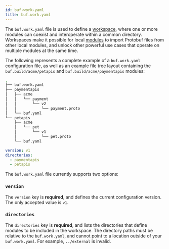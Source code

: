 ```yaml
---
id: buf-work-yaml
title: buf.work.yaml
---
```


The `buf.work.yaml` file is used to define a [workspace](../../reference/workspaces.md), where one or more modules can coexist
and interoperate within a common directory. Workspaces make it possible for local [modules](../../bsr/overview.md#module)
to import Protobuf files from other local modules, and unlock other powerful use cases that
operate on multiple modules at the same time.

The following represents a complete example of a `buf.work.yaml` configuration file, as well as an
example file tree layout containing the `buf.build/acme/petapis` and `buf.build/acme/paymentapis`
modules:

```sh
.
├── buf.work.yaml
├── paymentapis
│   ├── acme
│   │   └── payment
│   │       └── v2
│   │           └── payment.proto
│   └── buf.yaml
└── petapis
    ├── acme
    │   └── pet
    │       └── v1
    │           └── pet.proto
    └── buf.yaml
```

```yaml title="buf.work.yaml"
version: v1
directories:
  - paymentapis
  - petapis
```

The `buf.work.yaml` file currently supports two options:

### `version`

The `version` key is **required**, and defines the current configuration version. The only accepted
value is `v1`.

### `directories`

The `directories` key is **required**, and lists the directories that define modules
to be included in the workspace. The directory paths must be relative to the `buf.work.yaml`,
and cannot point to a location outside of your `buf.work.yaml`. For example, `../external` is invalid.
